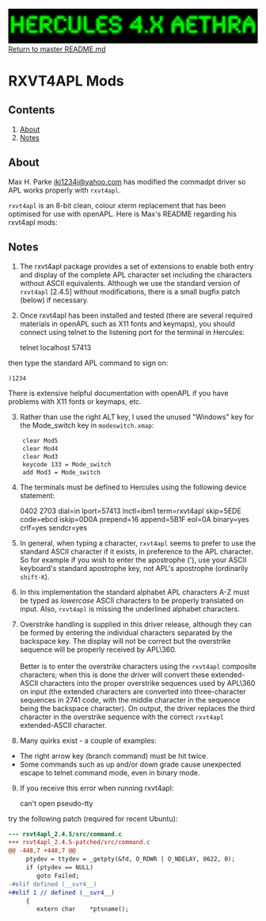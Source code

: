 ![test image](images/image_header_herculesaethra.png)
[Return to master README.md](../README.md)

# RXVT4APL Mods

## Contents

1. [About](#About)
2. [Notes](#Notes)

## About

Max H. Parke [ikj1234i@yahoo.com](mailto:ikj1234i@yahoo.com) has modified the commadpt driver so APL works properly with `rxvt4apl`.

`rxvt4apl` is an 8-bit clean, colour xterm replacement that has been optimised for use with openAPL.
Here is Max's README regarding his rxvt4apl mods:

## Notes

1. The rxvt4apl package provides a set of extensions to enable both entry and display of the complete APL character set including the characters without ASCII equivalents.  Although we use the standard version of `rxvt4apl` [2.4.5] without modifications, there is a small bugfix patch (below) if necessary.

2. Once rxvt4apl has been installed and tested (there are several required materials in openAPL such as X11 fonts and keymaps), you should connect using telnet to the listening port for the terminal in Hercules:


    telnet localhost 57413


then type the standard APL command to sign on:

    )1234

There is extensive helpful documentation with openAPL if you have problems with X11 fonts or keymaps, etc.

3. Rather than use the right ALT key, I used the unused "Windows" key for the Mode_switch key in `modeswitch.xmap`:
```
    clear Mod5
    clear Mod4
    clear Mod3
    keycode 133 = Mode_switch
    add Mod3 = Mode_switch
```

4. The terminals must be defined to Hercules using the following device statement:
  
  
    0402  2703  dial=in  lport=57413  lnctl=ibm1  term=rxvt4apl  skip=5EDE  code=ebcd  iskip=0D0A  prepend=16  append=5B1F  eol=0A  binary=yes  crlf=yes  sendcr=yes


5. In general, when typing a character, `rxvt4apl` seems to prefer to use the standard ASCII character if it exists, in preference to the APL character.  So for example if you wish to enter the apostrophe ('), use your ASCII keyboard's standard apostrophe key, not APL's apostrophe (ordinarily `shift-K`).

6. In this implementation the standard alphabet APL characters A-Z must be typed as _lowercase_ ASCII characters to be properly translated on input.  Also, `rxvt4apl` is missing the underlined alphabet characters.

7. Overstrike handling is supplied in this driver release, although they can be formed by entering the individual characters separated by the backspace key.  The display will not be correct but the overstrike sequence will be properly received by APL\360.<br>
<br>Better is to enter the overstrike characters using the `rxvt4apl` composite characters; when this is done the driver will convert these extended-ASCII characters into the proper overstrike sequences used by APL\360 on input (the extended characters are converted into three-character sequences in 2741 code, with the middle character in the sequence being the backspace character).  On output, the driver replaces the third character in the overstrike sequence with the correct `rxvt4apl` extended-ASCII character.

8. Many quirks exist - a couple of examples:

 - The right arrow key (branch command) must be hit twice.
 - Some commands such as up and/or down grade cause unexpected escape to telnet command mode, even in binary mode.

9. If you receive this error when running rxvt4apl:


    can't open pseudo-tty


try the following patch (required for recent Ubuntu):

```diff
--- rxvt4apl_2.4.5/src/command.c
+++ rxvt4apl_2.4.5-patched/src/command.c
@@ -448,7 +448,7 @@
     ptydev = ttydev = _getpty(&fd, O_RDWR | O_NDELAY, 0622, 0);
     if (ptydev == NULL)
        goto Failed;
-#elif defined (__svr4__)
+#elif 1 // defined (__svr4__)
     {
        extern char    *ptsname();

```
